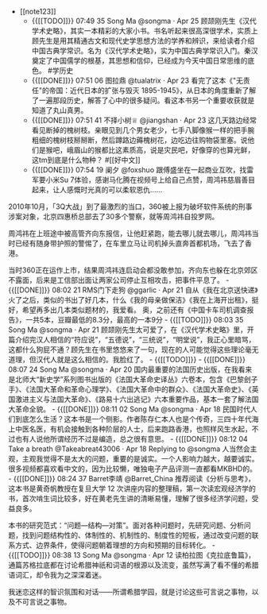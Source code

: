 - [[note123]]
    - {{[[TODO]]}} 07:49 35 Song Ma
@songma
·
Apr 25
顾颉刚先生《汉代学术史略》，其实一本精彩的大家小书。书名听起来很高深很学术，实质上顾先生是用其精通古文和现代史学思想方法的学养和辨识，来给读者介绍中国古典学常识。名为《汉代学术史略》，实为中国古典学常识入门。秦汉奠定了中国儒学的根基，其思想和信仰，已经成为今天中国日常思维的底色。 #学历史
    - {{[[DONE]]}} 07:51 06 图拉鼎
@tualatrix
·
Apr 23
看完了这本《"无责任"的帝国：近代日本的扩张与毁灭 1895-1945》，从日本的角度重新了解了一遍那段历史，解答了心中的很多疑问。看这本书另一个重要收获就是知道了丸山真男。
    - {{[[DONE]]}} 07:51 41 
不择小树♕
@jiangshan
·
Apr 23
这几天路边经常看见断掉的槐树枝。亲眼见到几个男女老少，七手八脚像猴一样的把手腕粗细的槐树枝掰掰断，然后蹲路边薅槐树花，边吃边往购物袋里塞。说他们是猴吧，峨眉山的猴都比这素质高，说是灾民吧，好像穿的也算光鲜，这tm到底是什么物种？ #[[好中文]]
    - {{[[DONE]]}} 07:54 19 阑夕
@foxshuo
跟傅盛坐在一起商业互吹，找雷军要小米Su 7体验，感谢马化腾在视频号上给自己点赞，周鸿祎慈眉善目起来，让人感慨时光真的可以柔软恩仇……

2010年10月，「3Q大战」到了最激烈的当口，360被上报为破坏软件系统的刑事涉案对象，北京四惠桥总部去了30多个警察，就等周鸿祎自投罗网。

周鸿祎在上班途中被高管齐向东报信，让他赶紧跑，能去哪儿就去哪儿，周鸿祎当时已经有随身带护照的警惕了，在车里立马让司机掉头直奔首都机场，飞去了香港。

当时360正在运作上市，结果周鸿祎连启动会都没敢参加，齐向东也躲在北京郊区不露面，后来是工信部出面让两家公司停止互相攻击，把事件平息了。
    - {{[[DONE]]}} 08:02 21 
RMS门下走狗
@ggarlic
·
Apr 21
自从《我在北京送快递》火了之后，类似的书出了好几本，什么《我的母亲做保洁》《我在上海开出租》，挺好，希望再多出几本类似题材的，我爱看。
奥，之前还有《中国卡车司机调查报告》，一共5本，豆瓣最低的8.3分，最高的一本9分
    - {{[[TODO]]}} 08:03 35 
Song Ma
@songma
·
Apr 21
顾颉刚先生太可爱了，在《汉代学术史略》里，开篇介绍完汉人相信的“符应说”，“五德说”，“三统说”，“明堂说”，我正心里暗骂，这都什么狗屁不通？顾先生在书里悠悠来了一句，现在的人可能觉得这些理论毫无道理，但汉代人就是这么相信的。我脸红了。
    - {{[[TODO]]}} 
    - {{[[DONE]]}} 08:07 24 
Song Ma
@songma
·
Apr 20
国内最重要的法国历史出版，在我看来是北师大“新史学”系列图书出版的《法国大革命史译丛》六卷本，包含《巴黎刽子手》、《法国大革命和革命心理学》、《法国大革命中的群众》、《法国大革命史》、《英国激进主义与法国大革命》、《路易十六出逃记》六本重要作品，基本一套了解法国大革命全貌。
    - {{[[DONE]]}} 08:11 02 
Song Ma
@songma
·
Apr 18
民国时代人们到底怎么生活？这本书是一个侧影。作者陈存仁本人也是个传奇，三四十年代海上中医名医，有机会接触到各种阶层的人士，后来跑路香港，也照样风生水起，不过也有人说他所谓经历不过是编造，总之很有意思。
    - {{[[DONE]]}} 08:12 04 
Take a breath
@Takeabreat43006
·
Apr 18
Replying to @songma
人当然会主观，主观我觉得不是太大的问题，重要的是诚实。一个人影响力越大，越要诚实。很多视频都喜欢看中文的，因为比较懒，唯独电子产品评测一直都看MKBHD的。
    - {{[[DONE]]}} 08:24 37 Barret李靖
@Barret_China
推荐阅读《分析与思考》，这本书是黄奇帆教授在复旦大学 12 次讲座内容的整理稿，第一次读宏观经济学的书，首次啃生词比较多，好在黄老先生讲的清晰易懂，理解了很多经济学问题，受益良多。

本书的研究范式：“问题—结构—对策”。面对各种问题时，先研究问题、分析问题，找到问题结构性的、体制性的、机制性的、制度性的短板，通过改变问题的联系方式、边界条件，使得问题朝着理想的方向和预期的目标转化。
    - {{[[TODO]]}} 08:38 13 Song Ma
@songma
·
Apr 12
读柏拉图《克拉底鲁篇》，通篇苏格拉底都在讨论希腊神祇和词语的根源以及流变，虽然写满了看不懂的希腊语词汇，却令我为之深深着迷。

我迷恋这样的智识氛围和对话——所谓希腊学园，就是讨论这些可言说之事物，以及不可言说之事物。

